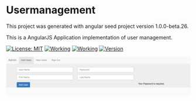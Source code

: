 # Usermanagement

This project was generated with angular seed project version 1.0.0-beta.26.

This is a AngularJS Application implementation of user management.


[![License: MIT](https://img.shields.io/badge/License-MIT-yellow.svg)](https://opensource.org/licenses/MIT)
[![Working](https://img.shields.io/badge/Working-yes-brightgreen.svg)]()
[![Working](https://img.shields.io/badge/Implemented-5%25-red.svg)]()
[![Version](https://img.shields.io/badge/version-v0.0.1-brightgreen.svg)]()


![Alt text](https://github.com/Raulkg/UserManagement-ng1/blob/master/Screen%20Shot%202017-02-02%20at%203.24.30%20PM.png?raw=true "Admin Page")
